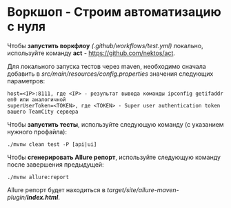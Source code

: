 # Воркшоп - Строим автоматизацию с нуля

Чтобы **запустить воркфлоу** *(.github/workflows/test.yml)* локально, используйте команду **act** -
https://github.com/nektos/act.


Для локального запуска тестов через maven, необходимо сначала добавить в *src/main/resources/config.properties*
значения следующих параметров:

```
host=<IP>:8111, где <IP> - результат вывода команды ipconfig getifaddr en0 или аналогичной
superUserToken=<TOKEN>, где <TOKEN> - Super user authentication token вашего TeamCity сервера
```

Чтобы **запустить тесты**, используйте следующую команду (с указанием нужного профайла):

```
./mvnw clean test -P [api|ui]
```

Чтобы **сгенерировать Allure репорт**, используйте следующую команду после завершения предыдущей:

```
./mvnw allure:report
```

Allure репорт будет находиться в *target/site/allure-maven-plugin/**index.html***.